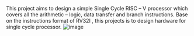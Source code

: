 This project aims to design a simple Single Cycle RISC – V processor which covers all the arithmetic – logic, data transfer and branch instructions. Base on the instructions format of RV32I , this projects is to design hardware for single cycle processor.
![image](https://github.com/user-attachments/assets/5d39e8d0-69c5-47a5-9e38-562eca2c4b44)
